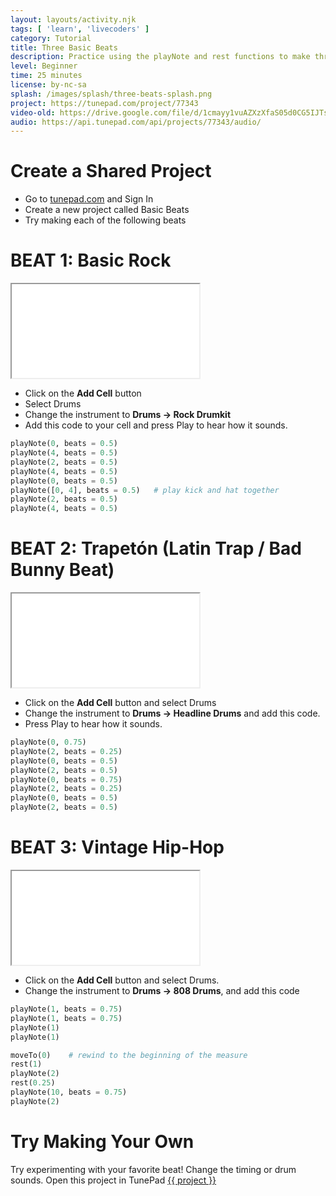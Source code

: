 ```yaml
---
layout: layouts/activity.njk
tags: [ 'learn', 'livecoders' ]
category: Tutorial
title: Three Basic Beats
description: Practice using the playNote and rest functions to make three basic beat patterns.
level: Beginner
time: 25 minutes
license: by-nc-sa
splash: /images/splash/three-beats-splash.png
project: https://tunepad.com/project/77343
video-old: https://drive.google.com/file/d/1cmayy1vuAZXzXfaS05d0CG5IJTssXB9K/view
audio: https://api.tunepad.com/api/projects/77343/audio/
---
```

# Create a Shared Project
* Go to [tunepad.com](https://tunepad.com) and Sign In
* Create a new project called Basic Beats
* Try making each of the following beats

# BEAT 1: Basic Rock
<iframe src="/interactives/composer/?embedded=true&bpm=90&steps=16&voice=2&track2=4444&track4=0101&track5=1050" class="composer-iframe" scrolling="no"></iframe>

* Click on the **Add Cell** button
* Select Drums
* Change the instrument to **Drums → Rock Drumkit**
* Add this code to your cell and press Play to hear how it sounds.
```python
playNote(0, beats = 0.5)
playNote(4, beats = 0.5)
playNote(2, beats = 0.5)
playNote(4, beats = 0.5)
playNote(0, beats = 0.5)
playNote([0, 4], beats = 0.5)   # play kick and hat together
playNote(2, beats = 0.5)
playNote(4, beats = 0.5)
```


# BEAT 2: Trapetón (Latin Trap / Bad Bunny Beat)
<iframe src="/interactives/composer/?embedded=true&bpm=90&steps=16&voice=1&track4=8484&track5=1111" class="composer-iframe" scrolling="no"></iframe>

* Click on the **Add Cell** button and select Drums
* Change the instrument to **Drums → Headline Drums** and add this code.
* Press Play to hear how it sounds.

```python
playNote(0, 0.75)
playNote(2, beats = 0.25)
playNote(0, beats = 0.5)
playNote(2, beats = 0.5)
playNote(0, beats = 0.75)
playNote(2, beats = 0.25)
playNote(0, beats = 0.5)
playNote(2, beats = 0.5)
```


# BEAT 3: Vintage Hip-Hop
<iframe src="/interactives/composer/?embedded=true&bpm=90&steps=16&voice=0&track1=0020&track4=0101&track5=9440" class="composer-iframe" scrolling="no"></iframe>

* Click on the **Add Cell** button and select Drums.
* Change the instrument to **Drums → 808 Drums**, and add this code

```python
playNote(1, beats = 0.75)
playNote(1, beats = 0.75)
playNote(1)
playNote(1)

moveTo(0)    # rewind to the beginning of the measure
rest(1)
playNote(2)
rest(0.25)
playNote(10, beats = 0.75)
playNote(2)
```

# Try Making Your Own
Try experimenting with your favorite beat! Change the timing or drum sounds.
Open this project in TunePad <a href="{{project}}" target="_blank">{{ project }}</a>
